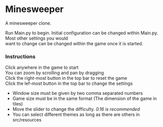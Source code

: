 # Minesweeper
A minesweeper clone.

Run Main.py to begin. Initial configuration can be changed within Main.py. Most other settings you would \
want to change can be changed within the game once it is started.

### Instructions

Click anywhere in the game to start \
You can zoom by scrolling and pan by dragging \
Click the right-most button in the top bar to reset the game \
Click the lef-most button in the top bar to change the settings
 - Window size must be given by two comma separated numbers
 - Game size must be in the same format (The dimension of the game in tiles)
 - Move the slider to change the difficulty. *0.16 is recommended*
 - You can select different themes as long as there are others in src/resources
